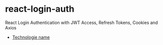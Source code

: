 # react-login-auth
React Login Authentication with JWT Access, Refresh Tokens, Cookies and Axios

* [Technologie name](https://heuristic-stonebraker-b05e78.netlify.app/login)

